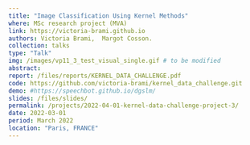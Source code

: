 ```yaml
---
title: "Image Classification Using Kernel Methods"
where: MSc research project (MVA)
link: https://victoria-brami.github.io
authors: Victoria Brami,  Margot Cosson.
collection: talks
type: "Talk"
img: /images/vp11_3_test_visual_single.gif # to be modified
abstract: 
report: /files/reports/KERNEL_DATA_CHALLENGE.pdf
code: https://github.com/victoria-brami/kernel_data_challenge.git
demo: #https://speechbot.github.io/dgslm/
slides: /files/slides/
permalink: /projects/2022-04-01-kernel-data-challenge-project-3/
date: 2022-03-01
period: March 2022
location: "Paris, FRANCE"
---
```


